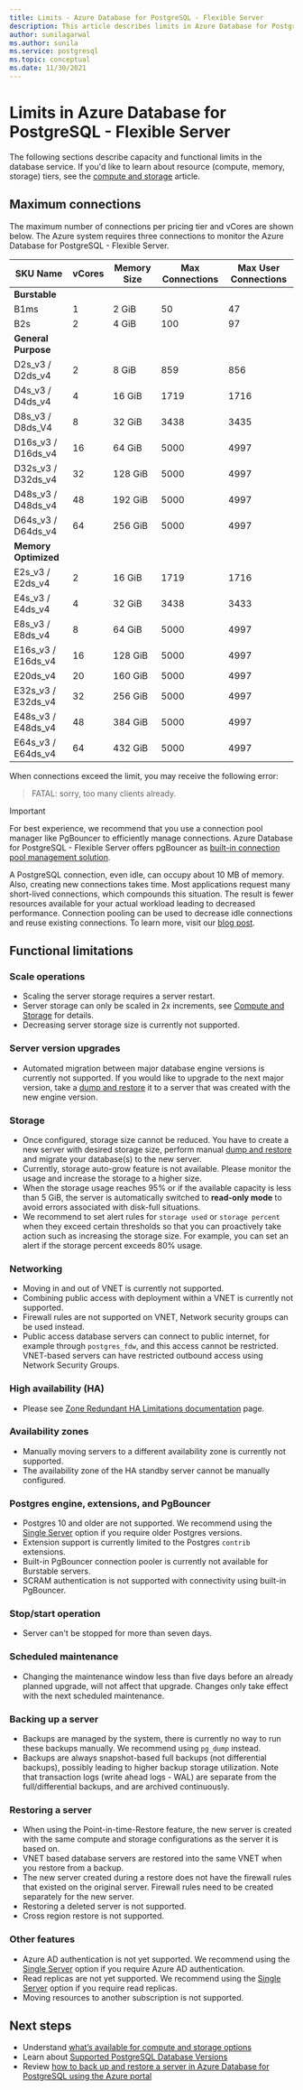 ```yaml
---
title: Limits - Azure Database for PostgreSQL - Flexible Server
description: This article describes limits in Azure Database for PostgreSQL - Flexible Server, such as number of connection and storage engine options.
author: sunilagarwal
ms.author: sunila
ms.service: postgresql
ms.topic: conceptual
ms.date: 11/30/2021
---
```


# Limits in Azure Database for PostgreSQL - Flexible Server


The following sections describe capacity and functional limits in the database service. If you'd like to learn about resource (compute, memory, storage) tiers, see the [compute and storage](concepts-compute-storage.md) article.

## Maximum connections

The maximum number of connections per pricing tier and vCores are shown below. The Azure system requires three connections to monitor the Azure Database for PostgreSQL - Flexible Server.

| SKU Name             | vCores | Memory Size | Max Connections | Max User Connections |
|----------------------|--------|-------------|-----------------|----------------------|
| **Burstable**        |        |             |                 |                      |
| B1ms                 | 1      | 2 GiB       | 50              | 47                   |
| B2s                  | 2      | 4 GiB       | 100             | 97                   |
| **General Purpose**  |        |             |                 |                      |
| D2s_v3  / D2ds_v4    | 2      | 8 GiB       | 859             | 856                  |
| D4s_v3  / D4ds_v4    | 4      | 16 GiB      | 1719            | 1716                 |
| D8s_v3  / D8ds_V4    | 8      | 32 GiB      | 3438            | 3435                 |
| D16s_v3 / D16ds_v4   | 16     | 64 GiB      | 5000            | 4997                 |
| D32s_v3 / D32ds_v4   | 32     | 128 GiB     | 5000            | 4997                 |
| D48s_v3 / D48ds_v4   | 48     | 192 GiB     | 5000            | 4997                 |
| D64s_v3 / D64ds_v4   | 64     | 256 GiB     | 5000            | 4997                 |
| **Memory Optimized** |        |             |                 |                      |
| E2s_v3  / E2ds_v4    | 2      | 16 GiB      | 1719            | 1716                 |
| E4s_v3  / E4ds_v4    | 4      | 32 GiB      | 3438            | 3433                 |
| E8s_v3  / E8ds_v4    | 8      | 64 GiB      | 5000            | 4997                 |
| E16s_v3 / E16ds_v4   | 16     | 128 GiB     | 5000            | 4997                 |
| E20ds_v4             | 20     | 160 GiB     | 5000            | 4997                 |
| E32s_v3 / E32ds_v4   | 32     | 256 GiB     | 5000            | 4997                 |
| E48s_v3 / E48ds_v4   | 48     | 384 GiB     | 5000            | 4997                 |
| E64s_v3 / E64ds_v4   | 64     | 432 GiB     | 5000            | 4997                 |

When connections exceed the limit, you may receive the following error:
> FATAL:  sorry, too many clients already.

> [!IMPORTANT]
> For best experience, we recommend that you use a connection pool manager like PgBouncer to efficiently manage connections. Azure Database for PostgreSQL - Flexible Server offers pgBouncer as [built-in connection pool management solution](concepts-pgbouncer.md). 

A PostgreSQL connection, even idle, can occupy about 10 MB of memory. Also, creating new connections takes time. Most applications request many short-lived connections, which compounds this situation. The result is fewer resources available for your actual workload leading to decreased performance. Connection pooling can be used to decrease idle connections and reuse existing connections. To learn more, visit our [blog post](https://techcommunity.microsoft.com/t5/azure-database-for-postgresql/not-all-postgres-connection-pooling-is-equal/ba-p/825717).

## Functional limitations

### Scale operations

- Scaling the server storage requires a server restart.
- Server storage can only be scaled in 2x increments, see [Compute and Storage](concepts-compute-storage.md) for details.
- Decreasing server storage size is currently not supported.

### Server version upgrades

- Automated migration between major database engine versions is currently not supported. If you would like to upgrade to the next major version, take a [dump and restore](../howto-migrate-using-dump-and-restore.md) it to a server that was created with the new engine version.

### Storage

- Once configured, storage size cannot be reduced. You have to create a new server with desired storage size, perform manual [dump and restore](../howto-migrate-using-dump-and-restore.md) and migrate your database(s) to the new server.
- Currently, storage auto-grow feature is not available. Please monitor the usage and increase the storage to a higher size. 
- When the storage usage reaches 95% or if the available capacity is less than 5 GiB, the server is automatically switched to **read-only mode** to avoid errors associated with disk-full situations. 
- We recommend to set alert rules for `storage used` or `storage percent` when they exceed certain thresholds so that you can proactively take action such as increasing the storage size. For example, you can set an alert if the storage percent exceeds 80% usage.
  
### Networking

- Moving in and out of VNET is currently not supported.
- Combining public access with deployment within a VNET is currently not supported.
- Firewall rules are not supported on VNET, Network security groups can be used instead.
- Public access database servers can connect to public internet, for example through `postgres_fdw`, and this access cannot be restricted. VNET-based servers can have restricted outbound access using Network Security Groups.

### High availability (HA)

- Please see [Zone Redundant HA Limitations documentation](concepts-high-availability.md#zone-redundant-high-availability---limitations) page.

### Availability zones

- Manually moving servers to a different availability zone is currently not supported.
- The availability zone of the HA standby server cannot be manually configured.

### Postgres engine, extensions, and PgBouncer

- Postgres 10 and older are not supported. We recommend using the [Single Server](../overview-single-server.md) option if you require older Postgres versions.
- Extension support is currently limited to the Postgres `contrib` extensions.
- Built-in PgBouncer connection pooler is currently not available for Burstable servers.
- SCRAM authentication is not supported with connectivity using built-in PgBouncer.

### Stop/start operation

- Server can't be stopped for more than seven days.

### Scheduled maintenance

- Changing the maintenance window less than five days before an already planned upgrade, will not affect that upgrade. Changes only take effect with the next scheduled maintenance.

### Backing up a server

- Backups are managed by the system, there is currently no way to run these backups manually. We recommend using `pg_dump` instead.
- Backups are always snapshot-based full backups (not differential backups), possibly leading to higher backup storage utilization. Note that transaction logs (write ahead logs - WAL) are separate from the full/differential backups, and are archived continuously.

### Restoring a server

- When using the Point-in-time-Restore feature, the new server is created with the same compute and storage configurations as the server it is based on.
- VNET based database servers are restored into the same VNET when you restore from a backup.
- The new server created during a restore does not have the firewall rules that existed on the original server. Firewall rules need to be created separately for the new server.
- Restoring a deleted server is not supported.
- Cross region restore is not supported.

### Other features

* Azure AD authentication is not yet supported. We recommend using the [Single Server](../overview-single-server.md) option if you require Azure AD authentication.
* Read replicas are not yet supported. We recommend using the [Single Server](../overview-single-server.md) option if you require read replicas.
* Moving resources to another subscription is not supported. 


## Next steps

- Understand [what’s available for compute and storage options](concepts-compute-storage.md)
- Learn about [Supported PostgreSQL Database Versions](concepts-supported-versions.md)
- Review [how to back up and restore a server in Azure Database for PostgreSQL using the Azure portal](how-to-restore-server-portal.md)
